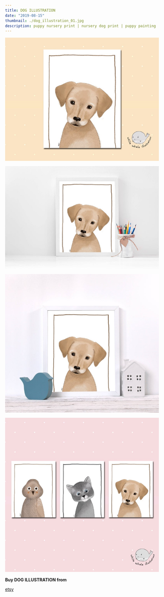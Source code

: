 ```yaml
---
title: DOG ILLUSTRATION
date: "2019-08-15"
thumbnail: ./dog_illustration_01.jpg
description: puppy nursery print | nursery dog print | puppy painting | cute puppy print | puppy printable art
---
```


![DOG ILLUSTRATION](./dog_illustration_01.jpg)

![DOG ILLUSTRATION](./dog_illustration_02.jpg)

![DOG ILLUSTRATION](./dog_illustration_03.jpg)

![DOG ILLUSTRATION](./dog_illustration_04.jpg)


<div class="centered">
<span style="margin-right:5px; font-weight:bold;">Buy DOG ILLUSTRATION from</span>

[etsy](https://www.etsy.com/listing/660587714/dog-illustration-puppy-nursery-print?ref=shop_home_active_6)

</div>

